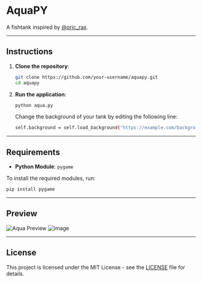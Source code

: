 # AquaPY

A fishtank inspired by [@oric_rax](https://x.com/oric_rax).

---

## Instructions

1. **Clone the repository**:
   ```bash
   git clone https://github.com/your-username/aquapy.git
   cd aquapy
   ```

2. **Run the application**:
   ```bash
   python aqua.py
   ```

   Change the background of your tank by editing the following line:
   ```bash
   self.background = self.load_background("https://example.com/background.jpg", 0.1)
   ```

---

## Requirements

- **Python Module**: `pygame`

To install the required modules, run:
```bash
pip install pygame
```

---

## Preview

![Aqua Preview](https://github.com/user-attachments/assets/554b2b63-3725-4042-8ebc-062416cb40ef)
![image](https://github.com/user-attachments/assets/7de7c8f9-1ab6-4631-adb2-1a3c1a885ec7)


---

## License

This project is licensed under the MIT License - see the [LICENSE](LICENSE) file for details.

